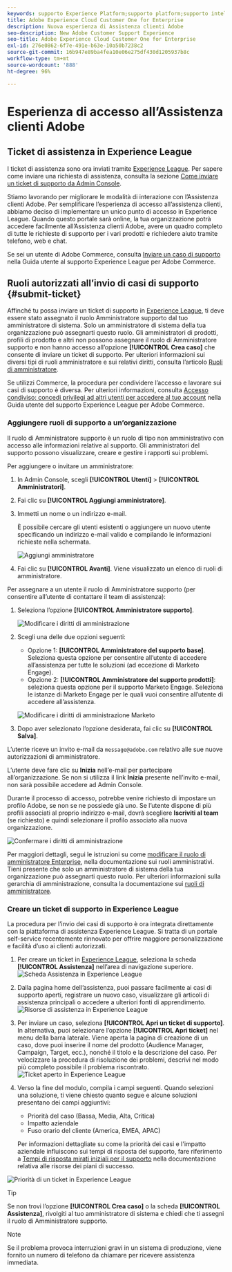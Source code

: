 ```yaml
---
keywords: supporto Experience Platform;supporto platform;supporto intelligent services; supporto IA analisi clienti; supporto IA attribuzione; supporto rtcdp; inviare ticket di supporto; supporto clienti
title: Adobe Experience Cloud Customer One for Enterprise
description: Nuova esperienza di Assistenza clienti Adobe
seo-description: New Adobe Customer Support Experience
seo-title: Adobe Experience Cloud Customer One for Enterprise
exl-id: 276e0862-6f7e-491e-b63e-10a50b7238c2
source-git-commit: 16b947e89ba4fea10e06e275df430d1205937b8c
workflow-type: tm+mt
source-wordcount: '888'
ht-degree: 96%

---
```


# Esperienza di accesso all’Assistenza clienti Adobe

## Ticket di assistenza in Experience League

I ticket di assistenza sono ora inviati tramite [Experience League](https://experienceleague.adobe.com/home?lang=it#support). Per sapere come inviare una richiesta di assistenza, consulta la sezione [Come inviare un ticket di supporto da Admin Console](#create-a-support-ticket-with-experience-league).

Stiamo lavorando per migliorare le modalità di interazione con l’Assistenza clienti Adobe. Per semplificare l’esperienza di accesso all’assistenza clienti, abbiamo deciso di implementare un unico punto di accesso in Experience League. Quando questo portale sarà online, la tua organizzazione potrà accedere facilmente all’Assistenza clienti Adobe, avere un quadro completo di tutte le richieste di supporto per i vari prodotti e richiedere aiuto tramite telefono, web e chat.

Se sei un utente di Adobe Commerce, consulta [Inviare un caso di supporto](https://experienceleague.adobe.com/it/docs/commerce-knowledge-base/kb/help-center-guide/magento-help-center-user-guide#support-case) nella Guida utente al supporto Experience League per Adobe Commerce.

## Ruoli autorizzati all’invio di casi di supporto {#submit-ticket}

Affinché tu possa inviare un ticket di supporto in [Experience League](https://experienceleague.adobe.com/home?lang=it#support), ti deve essere stato assegnato il ruolo Amministratore supporto dal tuo amministratore di sistema. Solo un amministratore di sistema della tua organizzazione può assegnarti questo ruolo. Gli amministratori di prodotti, profili di prodotto e altri non possono assegnare il ruolo di Amministratore supporto e non hanno accesso all’opzione **[!UICONTROL Crea caso]** che consente di inviare un ticket di supporto. Per ulteriori informazioni sui diversi tipi di ruoli amministratore e sui relativi diritti, consulta l’articolo [Ruoli di amministratore](admin-roles.md).

Se utilizzi Commerce, la procedura per condividere l’accesso e lavorare sui casi di supporto è diversa. Per ulteriori informazioni, consulta [Accesso condiviso: concedi privilegi ad altri utenti per accedere al tuo account](https://experienceleague.adobe.com/it/docs/commerce-knowledge-base/kb/help-center-guide/magento-help-center-user-guide#shared-access) nella Guida utente del supporto Experience League per Adobe Commerce.

### Aggiungere ruoli di supporto a un’organizzazione

Il ruolo di Amministratore supporto è un ruolo di tipo non amministrativo con accesso alle informazioni relative al supporto. Gli amministratori del supporto possono visualizzare, creare e gestire i rapporti sui problemi.

Per aggiungere o invitare un amministratore:

1. In Admin Console, scegli **[!UICONTROL Utenti]** > **[!UICONTROL Amministratori]**.
1. Fai clic su **[!UICONTROL Aggiungi amministratore]**.
1. Immetti un nome o un indirizzo e-mail.

   È possibile cercare gli utenti esistenti o aggiungere un nuovo utente specificando un indirizzo e-mail valido e compilando le informazioni richieste nella schermata.

   ![Aggiungi amministratore](assets/admin-console-add-admin.png)

1. Fai clic su **[!UICONTROL Avanti]**. Viene visualizzato un elenco di ruoli di amministratore.

Per assegnare a un utente il ruolo di Amministratore supporto (per consentire all’utente di contattare il team di assistenza):

1. Seleziona l’opzione **[!UICONTROL Amministratore supporto]**.

   ![Modificare i diritti di amministrazione](assets/edit-admin-rights.png)

1. Scegli una delle due opzioni seguenti:

   * Opzione 1: **[!UICONTROL Amministratore del supporto base]**. Seleziona questa opzione per consentire all’utente di accedere all’assistenza per tutte le soluzioni (ad eccezione di Marketo Engage).
   * Opzione 2: **[!UICONTROL Amministratore del supporto prodotti]**: seleziona questa opzione per il supporto Marketo Engage. Seleziona le istanze di Marketo Engage per le quali vuoi consentire all’utente di accedere all’assistenza.

   ![Modificare i diritti di amministrazione Marketo](assets/edit-admin-rights-advanced.png)

1. Dopo aver selezionato l’opzione desiderata, fai clic su **[!UICONTROL Salva]**.

L’utente riceve un invito e-mail da `message@adobe.com` relativo alle sue nuove autorizzazioni di amministratore.

L’utente deve fare clic su **Inizia** nell’e-mail per partecipare all’organizzazione. Se non si utilizza il link **Inizia** presente nell’invito e-mail, non sarà possibile accedere ad Admin Console.

Durante il processo di accesso, potrebbe venire richiesto di impostare un profilo Adobe, se non se ne possiede già uno. Se l’utente dispone di più profili associati al proprio indirizzo e-mail, dovrà scegliere **Iscriviti al team** (se richiesto) e quindi selezionare il profilo associato alla nuova organizzazione.

![Confermare i diritti di amministrazione](assets/admin-rights-confirmation.png)

Per maggiori dettagli, segui le istruzioni su come [modificare il ruolo di amministratore Enterprise](admin-roles.md#add-enterprise-role), nella documentazione sui ruoli amministrativi. Tieni presente che solo un amministratore di sistema della tua organizzazione può assegnarti questo ruolo. Per ulteriori informazioni sulla gerarchia di amministrazione, consulta la documentazione sui [ruoli di amministratore](admin-roles.md).

### Creare un ticket di supporto in Experience League

La procedura per l’invio dei casi di supporto è ora integrata direttamente con la piattaforma di assistenza Experience League. Si tratta di un portale self-service recentemente rinnovato per offrire maggiore personalizzazione e facilità d’uso ai clienti autorizzati.

1. Per creare un ticket in [Experience League](https://experienceleague.adobe.com/home?lang=it#support), seleziona la scheda **[!UICONTROL Assistenza]** nell’area di navigazione superiore.
   ![Scheda Assistenza in Experience League](./assets/experience-league-support-tab.png)
1. Dalla pagina home dell’assistenza, puoi passare facilmente ai casi di supporto aperti, registrare un nuovo caso, visualizzare gli articoli di assistenza principali o accedere a ulteriori fonti di apprendimento.
   ![Risorse di assistenza in Experience League](./assets/experience-league-support-resources.png)
1. Per inviare un caso, seleziona **[!UICONTROL Apri un ticket di supporto]**. In alternativa, puoi selezionare l’opzione **[!UICONTROL Apri ticket]** nel menu della barra laterale. Viene aperta la pagina di creazione di un caso, dove puoi inserire il nome del prodotto (Audience Manager, Campaign, Target, ecc.), nonché il titolo e la descrizione del caso. Per velocizzare la procedura di risoluzione dei problemi, descrivi nel modo più completo possibile il problema riscontrato.
   ![Ticket aperto in Experience League](./assets/experience-league-open-ticket.png)
1. Verso la fine del modulo, compila i campi seguenti. Quando selezioni una soluzione, ti viene chiesto quanto segue e alcune soluzioni presentano dei campi aggiuntivi:

   * Priorità del caso (Bassa, Media, Alta, Critica)
   * Impatto aziendale
   * Fuso orario del cliente (America, EMEA, APAC)

   Per informazioni dettagliate su come la priorità dei casi e l&#39;impatto aziendale influiscono sui tempi di risposta del supporto, fare riferimento a [Tempi di risposta mirati iniziali per il supporto](https://experienceleague.adobe.com/en/docs/support-resources/data-sheets/overview#targeted-initial-response-times-for-support) nella documentazione relativa alle risorse dei piani di successo.

![Priorità di un ticket in Experience League](./assets/experience-league-ticket-priority.png)

>[!TIP]
>
> Se non trovi l’opzione **[!UICONTROL Crea caso]** o la scheda **[!UICONTROL Assistenza]**, rivolgiti al tuo amministratore di sistema e chiedi che ti assegni il ruolo di Amministratore supporto.








>[!NOTE]
>
> Se il problema provoca interruzioni gravi in un sistema di produzione, viene fornito un numero di telefono da chiamare per ricevere assistenza immediata.




<!--

## What About the Legacy Systems?

New Tickets/Cases will no longer be able to be submitted in legacy systems as of May 11th.  The [Admin Console](https://adminconsole.adobe.com/) will be used to submit new tickets/cases.

### Existing Tickets/Cases

* Between May 11th and May 20th the legacy systems will remain available to work existing tickets/cases to completion.
* Beginning May 20th the support team will migrate remaining open cases from the legacy systems to the new support experience.  You will receive an email notification regarding how to contact support to continue to work these cases.
-->
